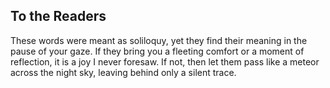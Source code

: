 ## To the Readers

These words were meant as soliloquy, yet they find their meaning in the pause of your gaze. If they bring you a fleeting comfort or a moment of reflection, it is a joy I never foresaw. If not, then let them pass like a meteor across the night sky, leaving behind only a silent trace.
